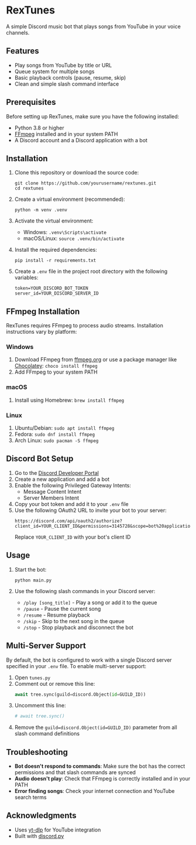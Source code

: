 # RexTunes

A simple Discord music bot that plays songs from YouTube in your voice channels.

## Features

- Play songs from YouTube by title or URL
- Queue system for multiple songs
- Basic playback controls (pause, resume, skip)
- Clean and simple slash command interface

## Prerequisites

Before setting up RexTunes, make sure you have the following installed:

- Python 3.8 or higher
- [FFmpeg](https://ffmpeg.org/download.html) installed and in your system PATH
- A Discord account and a Discord application with a bot

## Installation

1. Clone this repository or download the source code:
   ```
   git clone https://github.com/yourusername/rextunes.git
   cd rextunes
   ```

2. Create a virtual environment (recommended):
   ```
   python -m venv .venv
   ```

3. Activate the virtual environment:
   - Windows: `.venv\Scripts\activate`
   - macOS/Linux: `source .venv/bin/activate`

4. Install the required dependencies:
   ```
   pip install -r requirements.txt
   ```

5. Create a `.env` file in the project root directory with the following variables:
   ```
   token=YOUR_DISCORD_BOT_TOKEN
   server_id=YOUR_DISCORD_SERVER_ID
   ```

## FFmpeg Installation

RexTunes requires FFmpeg to process audio streams. Installation instructions vary by platform:

### Windows
1. Download FFmpeg from [ffmpeg.org](https://ffmpeg.org/download.html) or use a package manager like [Chocolatey](https://chocolatey.org/): `choco install ffmpeg`
2. Add FFmpeg to your system PATH

### macOS
1. Install using Homebrew: `brew install ffmpeg`

### Linux
1. Ubuntu/Debian: `sudo apt install ffmpeg`
2. Fedora: `sudo dnf install ffmpeg`
3. Arch Linux: `sudo pacman -S ffmpeg`

## Discord Bot Setup

1. Go to the [Discord Developer Portal](https://discord.com/developers/applications)
2. Create a new application and add a bot
3. Enable the following Privileged Gateway Intents:
   - Message Content Intent
   - Server Members Intent
4. Copy your bot token and add it to your `.env` file
5. Use the following OAuth2 URL to invite your bot to your server:
   ```
   https://discord.com/api/oauth2/authorize?client_id=YOUR_CLIENT_ID&permissions=3145728&scope=bot%20applications.commands
   ```
   Replace `YOUR_CLIENT_ID` with your bot's client ID

## Usage

1. Start the bot:
   ```
   python main.py
   ```

2. Use the following slash commands in your Discord server:
   - `/play [song_title]` - Play a song or add it to the queue
   - `/pause` - Pause the current song
   - `/resume` - Resume playback
   - `/skip` - Skip to the next song in the queue
   - `/stop` - Stop playback and disconnect the bot

## Multi-Server Support

By default, the bot is configured to work with a single Discord server specified in your `.env` file. To enable multi-server support:

1. Open `tunes.py`
2. Comment out or remove this line:
   ```python
   await tree.sync(guild=discord.Object(id=GUILD_ID))
   ```
3. Uncomment this line:
   ```python
   # await tree.sync()
   ```
4. Remove the `guild=discord.Object(id=GUILD_ID)` parameter from all slash command definitions

## Troubleshooting

- **Bot doesn't respond to commands**: Make sure the bot has the correct permissions and that slash commands are synced
- **Audio doesn't play**: Check that FFmpeg is correctly installed and in your PATH
- **Error finding songs**: Check your internet connection and YouTube search terms

## Acknowledgments

- Uses [yt-dlp](https://github.com/yt-dlp/yt-dlp) for YouTube integration
- Built with [discord.py](https://github.com/Rapptz/discord.py)